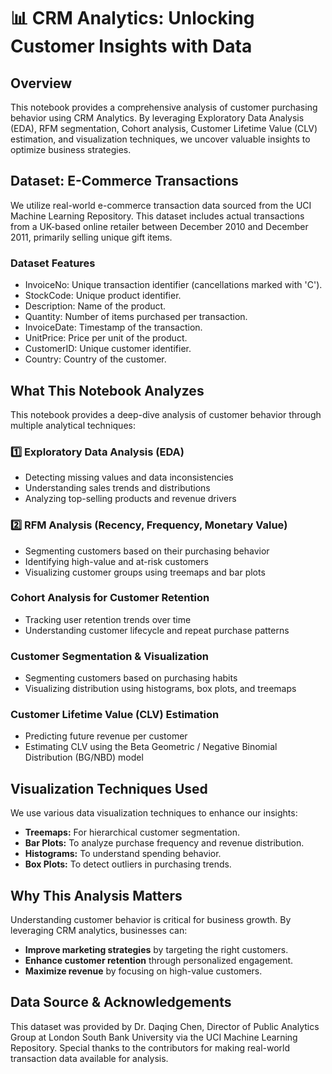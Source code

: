 # 📊 CRM Analytics: Unlocking Customer Insights with Data

## Overview
This notebook provides a comprehensive analysis of customer purchasing behavior using CRM Analytics. 
By leveraging Exploratory Data Analysis (EDA), RFM segmentation, Cohort analysis, Customer Lifetime Value (CLV) estimation, and visualization techniques, we uncover valuable insights to optimize business strategies.

## Dataset: E-Commerce Transactions
We utilize real-world e-commerce transaction data sourced from the UCI Machine Learning Repository. 
This dataset includes actual transactions from a UK-based online retailer between December 2010 and December 2011, primarily selling unique gift items.

### Dataset Features

- InvoiceNo: Unique transaction identifier (cancellations marked with 'C').
- StockCode: Unique product identifier.
- Description: Name of the product.
- Quantity: Number of items purchased per transaction.
- InvoiceDate: Timestamp of the transaction.
- UnitPrice: Price per unit of the product.
- CustomerID: Unique customer identifier.
- Country: Country of the customer.

## What This Notebook Analyzes
This notebook provides a deep-dive analysis of customer behavior through multiple analytical techniques:

### 1️⃣ Exploratory Data Analysis (EDA)
- Detecting missing values and data inconsistencies
- Understanding sales trends and distributions
- Analyzing top-selling products and revenue drivers

### 2️⃣ RFM Analysis (Recency, Frequency, Monetary Value)
- Segmenting customers based on their purchasing behavior
- Identifying high-value and at-risk customers
- Visualizing customer groups using treemaps and bar plots

 ### Cohort Analysis for Customer Retention
- Tracking user retention trends over time
- Understanding customer lifecycle and repeat purchase patterns
  
### Customer Segmentation & Visualization
- Segmenting customers based on purchasing habits
- Visualizing distribution using histograms, box plots, and treemaps

### Customer Lifetime Value (CLV) Estimation
- Predicting future revenue per customer
- Estimating CLV using the Beta Geometric / Negative Binomial Distribution (BG/NBD) model

## Visualization Techniques Used
We use various data visualization techniques to enhance our insights:
- **Treemaps:** For hierarchical customer segmentation.
- **Bar Plots:** To analyze purchase frequency and revenue distribution.
- **Histograms:** To understand spending behavior.
- **Box Plots:** To detect outliers in purchasing trends.

## Why This Analysis Matters
Understanding customer behavior is critical for business growth. By leveraging CRM analytics, businesses can:
- **Improve marketing strategies** by targeting the right customers.
- **Enhance customer retention** through personalized engagement.
- **Maximize revenue** by focusing on high-value customers.

## Data Source & Acknowledgements

This dataset was provided by Dr. Daqing Chen, Director of Public Analytics Group at London South Bank University via the UCI Machine Learning Repository. 
Special thanks to the contributors for making real-world transaction data available for analysis.
